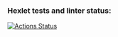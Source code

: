 ### Hexlet tests and linter status:
[![Actions Status](https://github.com/starbuck007/python-project-52/actions/workflows/hexlet-check.yml/badge.svg)](https://github.com/starbuck007/python-project-52/actions)